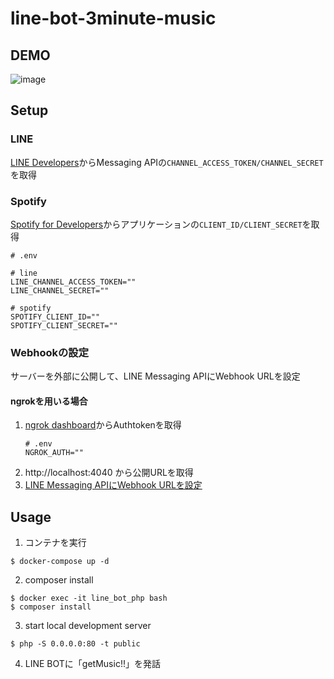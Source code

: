 # line-bot-3minute-music

## DEMO
![image](https://user-images.githubusercontent.com/39284992/122329816-06f47100-cf6d-11eb-813a-4a3bcc962141.gif)  

## Setup
### LINE
[LINE Developers](
https://developers.line.biz/ja/docs/messaging-api/getting-started/)からMessaging APIの`CHANNEL_ACCESS_TOKEN/CHANNEL_SECRET`を取得  

### Spotify
[Spotify for Developers](https://developer.spotify.com/dashboard/)からアプリケーションの`CLIENT_ID/CLIENT_SECRET`を取得

```
# .env

# line
LINE_CHANNEL_ACCESS_TOKEN=""
LINE_CHANNEL_SECRET=""

# spotify
SPOTIFY_CLIENT_ID=""
SPOTIFY_CLIENT_SECRET=""
```

### Webhookの設定

サーバーを外部に公開して、LINE Messaging APIにWebhook URLを設定
#### ngrokを用いる場合
1. [ngrok dashboard](https://dashboard.ngrok.com/get-started/your-authtoken)からAuthtokenを取得  
    ```
    # .env
    NGROK_AUTH=""
    ```
2. http://localhost:4040 から公開URLを取得
3. [LINE Messaging APIにWebhook URLを設定](https://developers.line.biz/ja/docs/messaging-api/building-bot/#setting-webhook-url)

## Usage
1. コンテナを実行
```
$ docker-compose up -d
```
2. composer install
```
$ docker exec -it line_bot_php bash
$ composer install
```
3. start local development server  
```
$ php -S 0.0.0.0:80 -t public
```
4. LINE BOTに「getMusic!!」を発話
